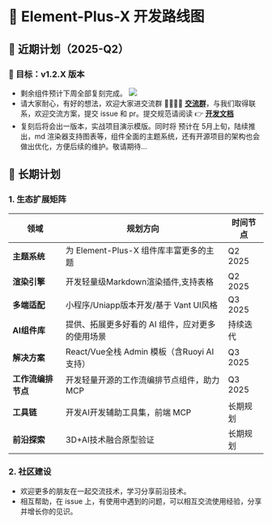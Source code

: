 # 🚀 Element-Plus-X 开发路线图

## 📅 近期计划（2025-Q2）
### 🎯 目标：v1.2.X 版本

- 剩余组件预计下周全部复刻完成。
  ![](https://cdn.element-plus-x.com/plan1.png)
- 请大家耐心，有好的想法，欢迎大家进交流群 👨‍👩‍👧‍👧 **[交流群](https://element-plus-x.com/introduce.html#%F0%9F%91%A5-%E7%A4%BE%E5%8C%BA%E6%94%AF%E6%8C%81)**，与我们取得联系，欢迎交流方案，提交 issue 和 pr。提交规范请阅读 👉 **[开发文档](https://element-plus-x.com/guide/develop.html)**
- 复刻后将会出一版本，实战项目演示模版。同时将 预计在 5月上旬，陆续推出，md 渲染器支持图表等，组件全面的主题系统，还有开源项目的架构也会做出优化，方便后续的维护。敬请期待...

## 🌱 长期计划
### 1. 生态扩展矩阵
| 领域         | 规划方向                          | 时间节点   |
|--------------|-----------------------------------|------------|
| **主题系统** | 为 Element-Plus-X 组件库丰富更多的主题 | Q2 2025   |
| **渲染引擎** | 开发轻量级Markdown渲染插件,支持表格        | Q2 2025 |
| **多端适配** | 小程序/Uniapp版本开发/基于 Vant UI风格 | Q3 2025    |
| **AI组件库** | 提供、拓展更多好看的 AI 组件，应对更多的使用场景 | 持续迭代   |
| **解决方案** | React/Vue全栈 Admin 模板（含Ruoyi AI支持） | Q3 2025 |
| **工作流编排节点** | 开发轻量开源的工作流编排节点组件，助力 MCP     | Q3 2025 |
| **工具链**   | 开发AI开发辅助工具集，前端 MCP               | 长期规划   |
| **前沿探索** | 3D+AI技术融合原型验证             | 长期规划   |

### 2. 社区建设
-  欢迎更多的朋友在一起交流技术，学习分享前沿技术。
-  相互帮助，在 issue 上，有使用中遇到的问题，可以相互交流使用经验，分享并增长你的见识。

